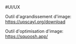 #UI/UX

Outil d'agrandissement d'image: \
https://upscayl.org/download

Outil d'optimisation d'image: \
https://squoosh.app/

